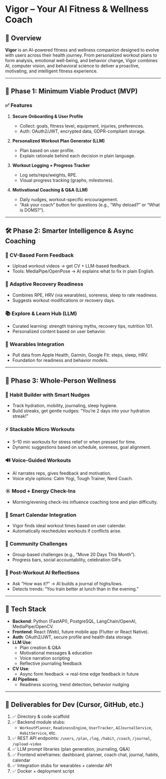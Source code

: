# Vigor – Your AI Fitness & Wellness Coach

## 🧭 Overview

**Vigor** is an AI-powered fitness and wellness companion designed to evolve with users across their health journey. From personalized workout plans to form analysis, emotional well-being, and behavior change, Vigor combines AI, computer vision, and behavioral science to deliver a proactive, motivating, and intelligent fitness experience.

---

## 🚩 Phase 1: Minimum Viable Product (MVP)

### ✅ Features

1. **Secure Onboarding & User Profile**
   - Collect: goals, fitness level, equipment, injuries, preferences.
   - Auth: OAuth2/JWT, encrypted data, GDPR-compliant storage.

2. **Personalized Workout Plan Generator (LLM)**
   - Plan based on user profile.
   - Explain rationale behind each decision in plain language.

3. **Workout Logging + Progress Tracker**
   - Log sets/reps/weights, RPE.
   - Visual progress tracking (graphs, milestones).

4. **Motivational Coaching & Q&A (LLM)**
   - Daily nudges, workout-specific encouragement.
   - “Ask your coach” button for questions (e.g., “Why deload?” or “What is DOMS?”).

---

## 🛠️ Phase 2: Smarter Intelligence & Async Coaching

### 💪 CV-Based Form Feedback
- Upload workout videos → get CV + LLM-based feedback.
- Tools: MediaPipe/OpenPose → AI explains what to fix in plain English.

### 🧠 Adaptive Recovery Readiness
- Combines RPE, HRV (via wearables), soreness, sleep to rate readiness.
- Suggests workout modifications or recovery days.

### 📚 Explore & Learn Hub (LLM)
- Curated learning: strength training myths, recovery tips, nutrition 101.
- Personalized content based on user behavior.

### 📱 Wearables Integration
- Pull data from Apple Health, Garmin, Google Fit: steps, sleep, HRV.
- Foundation for readiness and behavior models.

---

## 🚀 Phase 3: Whole-Person Wellness

### 🧱 Habit Builder with Smart Nudges
- Track hydration, mobility, journaling, sleep hygiene.
- Build streaks, get gentle nudges: “You’re 2 days into your hydration streak!”

### ⚡ Stackable Micro Workouts
- 5–10 min workouts for stress relief or when pressed for time.
- Dynamic suggestions based on schedule, soreness, goal alignment.

### 🔊 Voice-Guided Workouts
- AI narrates reps, gives feedback and motivation.
- Voice style options: Calm Yogi, Tough Trainer, Nerd Coach.

### ☀️ Mood + Energy Check-Ins
- Morning/evening check-ins influence coaching tone and plan difficulty.

### 📅 Smart Calendar Integration
- Vigor finds ideal workout times based on user calendar.
- Automatically reschedules workouts if conflicts arise.

### 🤝 Community Challenges
- Group-based challenges (e.g., “Move 20 Days This Month”).
- Progress bars, social accountability, celebration GIFs.

### 📓 Post-Workout AI Reflections
- Ask “How was it?” → AI builds a journal of highs/lows.
- Detects trends: “You train better at lunch than in the evening.”

---

## 🔐 Tech Stack

- **Backend**: Python (FastAPI), PostgreSQL, LangChain/OpenAI, MediaPipe/OpenCV.
- **Frontend**: React (Web), future mobile app (Flutter or React Native).
- **Auth**: OAuth2/JWT, secure profile and health data storage.
- **LLM Use**:
  - Plan creation & Q&A
  - Motivational messages & education
  - Voice narration scripting
  - Reflective journaling feedback
- **CV Use**:
  - Async form feedback → real-time edge feedback in future
- **AI Pipelines**:
  - Readiness scoring, trend detection, behavior nudging

---

## 🧪 Deliverables for Dev (Cursor, GitHub, etc.)

1. ✅ Directory & code scaffold
2. ✅ Backend module stubs:
   - `WorkoutPlanner`, `ReadinessEngine`, `UserTracker`, `AIJournalService`, `HabitService`, etc.
3. ✅ REST API endpoints: `/users`, `/plan`, `/log`, `/habit`, `/coach`, `/journal`, `/upload-video`
4. ✅ LLM prompt libraries (plan generation, journaling, Q&A)
5. ✅ Frontend wireframes: dashboard, planner, coach chat, journal, habits, calendar
6. ✅ Integration stubs for wearables + calendar API
7. ✅ Docker + deployment script
